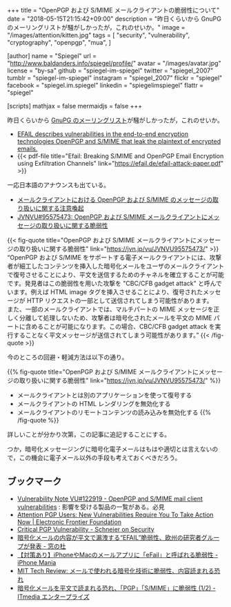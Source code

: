 +++
title = "OpenPGP および S/MIME メールクライアントの脆弱性について"
date = "2018-05-15T21:15:42+09:00"
description = "昨日くらいから GnuPG のメーリングリストが騒がしかったが，これのせいか。"
image = "/images/attention/kitten.jpg"
tags = [
  "security",
  "vulnerability",
  "cryptography",
  "openpgp",
  "mua",
]

[author]
  name      = "Spiegel"
  url       = "http://www.baldanders.info/spiegel/profile/"
  avatar    = "/images/avatar.jpg"
  license   = "by-sa"
  github    = "spiegel-im-spiegel"
  twitter   = "spiegel_2007"
  tumblr    = "spiegel-im-spiegel"
  instagram = "spiegel_2007"
  flickr    = "spiegel"
  facebook  = "spiegel.im.spiegel"
  linkedin  = "spiegelimspiegel"
  flattr    = "spiegel"

[scripts]
  mathjax = false
  mermaidjs = false
+++

昨日くらいから [GnuPG のメーリングリスト](https://lists.gnupg.org/pipermail/gnupg-users/2018-May/060315.html "Efail or OpenPGP is safer than S/MIME")が騒がしかったが，これのせいか。

- [EFAIL describes vulnerabilities in the end-to-end encryption technologies OpenPGP and S/MIME that leak the plaintext of encrypted emails.](https://efail.de/)
- {{< pdf-file title="Efail: Breaking S/MIME and OpenPGP Email Encryption using Exfiltration Channels" link="https://efail.de/efail-attack-paper.pdf" >}}

一応日本語のアナウンスも出ている。

- [メールクライアントにおける OpenPGP および S/MIME のメッセージの取り扱いに関する注意喚起](https://www.jpcert.or.jp/at/2018/at180023.html)
- [JVNVU#95575473: OpenPGP および S/MIME メールクライアントにメッセージの取り扱いに関する脆弱性](https://jvn.jp/vu/JVNVU95575473/)

{{< fig-quote title="OpenPGP および S/MIME メールクライアントにメッセージの取り扱いに関する脆弱性" link="https://jvn.jp/vu/JVNVU95575473/" >}}
<q>OpenPGP および S/MIME をサポートする電子メールクライアントには、攻撃者が細工したコンテンツを挿入した暗号化メールをユーザのメールクライアントで復号させることにより、平文を送信するためのチャネルを確立することが可能です。発見者はこの脆弱性を用いた攻撃を "CBC/CFB gadget attack" と呼んでいます。例えば HTML image タグを挿入させることにより、復号されたメッセージが HTTP リクエストの一部として送信されてしまう可能性があります。<br>
また、一部のメールクライアントでは、マルチパートの MIME メッセージを正しく分離して処理しないため、攻撃者は暗号化されたメールを平文の MIME パートに含めることが可能になります。この場合、CBC/CFB gadget attack を実行することなく平文メッセージが送信されてしまう可能性があります。</q>
{{< /fig-quote  >}}

今のところの回避・軽減方法は以下の通り。

{{% fig-quote title="OpenPGP および S/MIME メールクライアントにメッセージの取り扱いに関する脆弱性" link="https://jvn.jp/vu/JVNVU95575473/" %}}
- メールクライアントとは別のアプリケーションを使って復号する
- メールクライアントの HTML レンダリングを無効化する
- メールクライアントのリモートコンテンツの読み込みを無効化する
{{% /fig-quote  %}}

詳しいことが分かり次第，この記事に追記することにする。

つか，暗号化メッセージングに暗号化電子メールはもはや適切とは言えないので，この機会に電子メール以外の手段も考えておくべきだろう。

## ブックマーク

- [Vulnerability Note VU#122919 - OpenPGP and S/MIME mail client vulnerabilities](https://www.kb.cert.org/vuls/id/122919) : 影響を受ける製品の一覧がある。必見
- [Attention PGP Users: New Vulnerabilities Require You To Take Action Now | Electronic Frontier Foundation](https://www.eff.org/deeplinks/2018/05/attention-pgp-users-new-vulnerabilities-require-you-take-action-now)
- [Critical PGP Vulnerability - Schneier on Security](https://www.schneier.com/blog/archives/2018/05/critical_pgp_vu.html)
- [暗号化メールの内容が平文で漏洩する“EFAIL”脆弱性、欧州の研究者グループが発表 - 窓の杜](https://forest.watch.impress.co.jp/docs/news/1121880.html)
- [【対策あり】iPhoneやMacのメールアプリに「eFail」と呼ばれる脆弱性 - iPhone Mania](https://iphone-mania.jp/news-212434/)
- [MIT Tech Review: メールで使われる暗号化技術に脆弱性、内容読まれる恐れ](https://www.technologyreview.jp/nl/an-e-fail-in-e-mail-could-let-hackers-read-your-encrypted-messages/)
- [暗号化メールを平文で読まれる恐れ、「PGP」「S/MIME」に脆弱性 (1/2) - ITmedia エンタープライズ](http://www.itmedia.co.jp/enterprise/articles/1805/15/news062.html)

